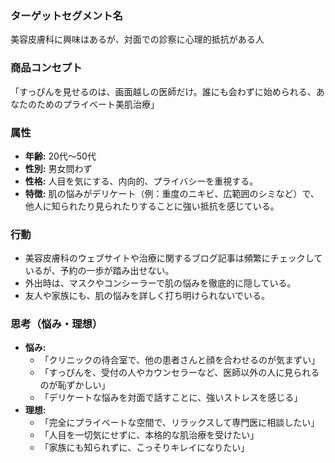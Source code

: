### ターゲットセグメント名
美容皮膚科に興味はあるが、対面での診察に心理的抵抗がある人

### 商品コンセプト
「すっぴんを見せるのは、画面越しの医師だけ。誰にも会わずに始められる、あなたのためのプライベート美肌治療」

### 属性
*   **年齢:** 20代〜50代
*   **性別:** 男女問わず
*   **性格:** 人目を気にする、内向的、プライバシーを重視する。
*   **特徴:** 肌の悩みがデリケート（例：重度のニキビ、広範囲のシミなど）で、他人に知られたり見られたりすることに強い抵抗を感じている。

### 行動
*   美容皮膚科のウェブサイトや治療に関するブログ記事は頻繁にチェックしているが、予約の一歩が踏み出せない。
*   外出時は、マスクやコンシーラーで肌の悩みを徹底的に隠している。
*   友人や家族にも、肌の悩みを詳しく打ち明けられないでいる。

### 思考（悩み・理想）
*   **悩み:**
    *   「クリニックの待合室で、他の患者さんと顔を合わせるのが気まずい」
    *   「すっぴんを、受付の人やカウンセラーなど、医師以外の人に見られるのが恥ずかしい」
    *   「デリケートな悩みを対面で話すことに、強いストレスを感じる」
*   **理想:**
    *   「完全にプライベートな空間で、リラックスして専門医に相談したい」
    *   「人目を一切気にせずに、本格的な肌治療を受けたい」
    *   「家族にも知られずに、こっそりキレイになりたい」
